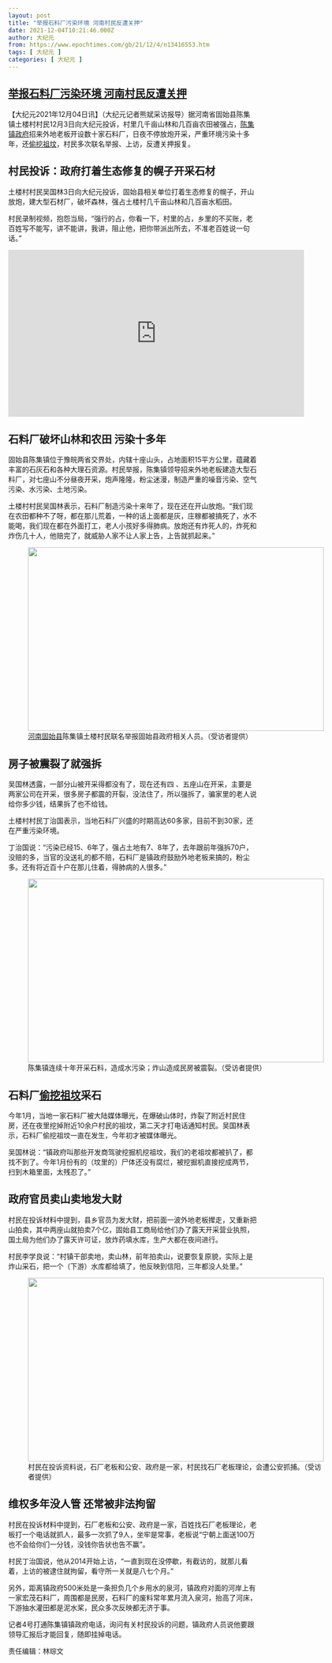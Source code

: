 ```yaml
---
layout: post
title: "举报石料厂污染环境 河南村民反遭关押"
date: 2021-12-04T10:21:46.000Z
author: 大纪元
from: https://www.epochtimes.com/gb/21/12/4/n13416553.htm
tags: [ 大纪元 ]
categories: [ 大纪元 ]
---
```

<!--1638613306000-->
[举报石料厂污染环境 河南村民反遭关押](https://www.epochtimes.com/gb/21/12/4/n13416553.htm)
------

<div>
<p>【大纪元2021年12月04日讯】（大纪元记者熊斌采访报导）据河南省固始县陈集镇土楼村村民12月3日向大纪元投诉，村里几千亩山林和几百亩农田被强占，<a href="https://www.epochtimes.com/gb/tag/%E9%99%88%E9%9B%86%E9%95%87%E6%94%BF%E5%BA%9C.html">陈集镇政府</a>招来外地老板开设数十家石料厂，日夜不停放炮开采，严重环境污染十多年，还<a href="https://www.epochtimes.com/gb/tag/%E5%81%B7%E6%8C%96%E7%A5%96%E5%9D%9F.html">偷挖祖坟</a>，村民多次联名举报、上访，反遭关押报复。</p><h2>村民投诉：政府打着生态修复的幌子开采石材</h2><p>土楼村村民吴国林3日向大纪元投诉，固始县相关单位打着生态修复的幌子，开山放炮，建大型石材厂，破坏森林，强占土楼村几千亩山林和几百亩水稻田。</p><p>村民录制视频，抱怨当局，“强行的占，你看一下，村里的占，乡里的不买账，老百姓写不能写，讲不能讲，我讲，阻止他，把你带派出所去，不准老百姓说一句话。”</p><p><center><iframe src="https://www.youtube.com/embed/--yC8KhCgwU" width="600" height="338" frameborder="0" allowfullscreen="allowfullscreen"></iframe></center></p><h2>石料厂破坏山林和农田 污染十多年</h2><p>固始县陈集镇位于豫皖两省交界处，内辖十座山头，占地面积15平方公里，蕴藏着丰富的石灰石和各种大理石资源。村民举报，陈集镇领导招来外地老板建造大型石料厂，对七座山不分昼夜开采，炮声隆隆，粉尘迷漫，制造严重的噪音污染、空气污染、水污染、土地污染。</p><p>土楼村村民吴国林表示，石料厂制造污染十来年了，现在还在开山放炮。“我们现在农田都种不了呀，都在那儿荒着，一种的话上面都是灰，庄稼都被搞死了，水不能喝，我们现在都在外面打工，老人小孩好多得肺病。放炮还有炸死人的，炸死和炸伤几十人，他赔完了，就威胁人家不让人家上告，上告就抓起来。”</p><figure id="attachment_13416589" aria-describedby="caption-attachment-13416589" style="width: 600px" class="wp-caption aligncenter"><a target="_blank" href="https://i.epochtimes.com/assets/uploads/2021/12/id13416589-12.4-1.png"><img class="size-large wp-image-13416589" src="https://i.epochtimes.com/assets/uploads/2021/12/id13416589-12.4-1-600x372.png" alt="" width="600" height="372" /></a><figcaption id="caption-attachment-13416589" class="wp-caption-text"><a href="https://www.epochtimes.com/gb/tag/%E6%B2%B3%E5%8D%97%E5%9B%BA%E5%A7%8B%E5%8E%BF.html">河南固始县</a>陈集镇土楼村民联名举报固始县政府相关人员。（受访者提供）</figcaption></figure><h2>房子被震裂了就强拆</h2><p>吴国林透露，一部分山被开采得都没有了，现在还有四 、五座山在开采，主要是两家公司在开采，很多房子都震的开裂，没法住了，所以强拆了，骗家里的老人说给你多少钱，结果拆了也不给钱。</p><p>土楼村村民丁治国表示，当地石料厂兴盛的时期高达60多家，目前不到30家，还在严重污染环境。</p><p>丁治国说：“污染已经15、6年了，强占土地有7、8年了，去年跟前年强拆70户，没赔的多，当官的没送礼的都不赔，石料厂是镇政府鼓励外地老板来搞的，粉尘多。还有将近百十户在那儿住着，得肺病的人很多。”</p><figure id="attachment_13416592" aria-describedby="caption-attachment-13416592" style="width: 600px" class="wp-caption aligncenter"><a target="_blank" href="https://i.epochtimes.com/assets/uploads/2021/12/id13416592-12.4-2.png"><img class="size-large wp-image-13416592" src="https://i.epochtimes.com/assets/uploads/2021/12/id13416592-12.4-2-600x372.png" alt="" width="600" height="372" /></a><figcaption id="caption-attachment-13416592" class="wp-caption-text">陈集镇连续十年开采石料，造成水污染；炸山造成民房被震裂。（受访者提供）</figcaption></figure><h2>石料厂<a href="https://www.epochtimes.com/gb/tag/%E5%81%B7%E6%8C%96%E7%A5%96%E5%9D%9F.html">偷挖祖坟</a>采石</h2><p>今年1月，当地一家石料厂被大陆媒体曝光，在爆破山体时，炸裂了附近村民住房，还在夜里挖掉附近10余户村民的祖坟，第二天才打电话通知村民。吴国林表示，石料厂偷挖祖坟一直在发生，今年初才被媒体曝光。</p><p>吴国林说：“镇政府叫那些开发商驾驶挖掘机挖祖坟，我们的老祖坟都被扒了，都找不到了。今年1月份有的（坟里的）尸体还没有腐烂，被挖掘机直接挖成两节，扫到木箱里面，太残忍了。”</p><h2>政府官员卖山卖地发大财</h2><p>村民在投诉材料中提到，县乡官员为发大财，把前面一波外地老板撵走，又重新把山拍卖，其中两座山就拍卖7个亿，固始县工商局给他们办了露天开采营业执照，国土局为他们办了露天许可证，放炸药填水库，生产大都在夜间进行。</p><p>村民李学良说：“村镇干部卖地，卖山林，前年拍卖山，说要恢复原貌，实际上是炸山采石，把一个（下游）水库都给填了，他反映到信阳，三年都没人处里。”</p><figure id="attachment_13416600" aria-describedby="caption-attachment-13416600" style="width: 600px" class="wp-caption aligncenter"><a target="_blank" href="https://i.epochtimes.com/assets/uploads/2021/12/id13416600-12.4-3.png"><img class="size-large wp-image-13416600" src="https://i.epochtimes.com/assets/uploads/2021/12/id13416600-12.4-3-600x372.png" alt="" width="600" height="372" /></a><figcaption id="caption-attachment-13416600" class="wp-caption-text">村民在投诉资料说，石厂老板和公安、政府是一家，村民找石厂老板理论，会遭公安抓捕。（受访者提供）</figcaption></figure><h2>维权多年没人管 还常被非法拘留</h2><p>村民在投诉材料中提到，石厂老板和公安、政府是一家，百姓找石厂老板理论，老板打一个电话就抓人，最多一次抓了9人，坐牢是常事，老板说“宁朝上面送100万也不会给你们一分钱，没钱你告状也告不赢”。</p><p>村民丁治国说，他从2014开始上访，“一直到现在没停歇，有截访的，就那儿看着，上访的被逮住就拘留，看守所一关就是八七个月。”</p><p>另外，距离镇政府500米处是一条担负几个乡用水的泉河，镇政府对面的河岸上有一家宏茂石料厂，周围都是民房，石料厂的废料常年累月流入泉河，抬高了河床，下游抽水灌田都是泥水桨，民众多次反映都无济于事。</p><p>记者4号打通陈集镇镇政府电话，询问有关村民投诉的问题，镇政府人员说他要跟领导汇报后才能回复，随即挂掉电话。</p><p>责任编辑：林琮文</p>
</div>
